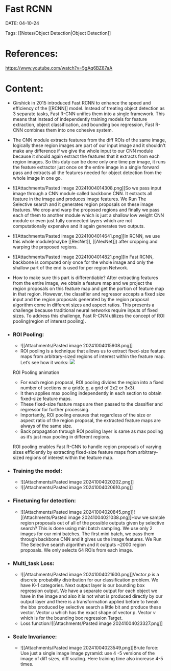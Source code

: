 
# Fast RCNN


DATE:  04-10-24


Tags: [[Notes/Object Detection|Object Detection]]

# References:
https://www.youtube.com/watch?v=5gAq6BZ87aA




# Content:

- Girshick in 2015 introduced Fast RCNN to enhance the speed and efficiency of the [[RCNN]] model. Instead of treating object detection as 3 separate tasks, Fast R-CNN unifies them into a single framework. This means that instead of independently training models for feature extraction, object classification, and bounding box regression, Fast R-CNN combines them into one cohesive system.
- The CNN module extracts features from the diff ROIs of the same image,  logically these region images are part of our input image and it shouldn't make any difference if we give the whole input to our CNN module because it should again extract the features that it extracts from each region images. So this duty can be done only one time per image, it runs the feature extractor just once on the entire image in a single forward pass and extracts all the features needed for object detection from the whole image in one go. 
- ![[Attachments/Pasted image 20241004014308.png]]So we pass input image through a CNN module called backbone CNN. It extracts all feature in the image and produces image features. We Run The Selective search and it generates region proposals on these image features. We crop and warp the proposed regions and finally we pass each of them to another module which is just a shallow low weight CNN module or even just fully connected layers which are not computationally expensive and it again generates two outputs.
- ![[Attachments/Pasted image 20241004014641.png]]In RCNN, we use this whole module(maybe [[ResNet]], [[AlexNet]]) after cropping and warping the proposed regions.
- ![[Attachments/Pasted image 20241004014821.png]]In Fast RCNN, backbone is computed only once for the whole image and only the shallow part of the end is used for per region Network.
- How to make sure this part is differentiable?
  After extracting features from the entire image, we obtain a feature map and we project the region proposals on this feature map and get the portion of feature map in that region. However, the classifier and regressor accepts a fixed size input and the region proposals generated by the region proposal algorithm come in different sizes and aspect ratios. This presents a challenge because traditional neural networks require inputs of fixed sizes. To address this challenge, Fast R-CNN utilizes the concept of ROI pooling(region of interest pooling).
- ### ROI Pooling:
	- ![[Attachments/Pasted image 20241004015908.png]]
	- ROI pooling is a technique that allows us to extract fixed-size feature maps from arbitrary-sized regions of interest within the feature map. Let’s see how it works:
	![](https://miro.medium.com/v2/resize:fit:630/1*RILCPBgHfhalYPtq3VVsxw.gif)
	
	ROI Pooling animation
	
	- For each region proposal, ROI pooling divides the region into a fixed number of sections or a grid(e.g, a grid of 2x2 or 3x3).
	- It then applies max pooling independently in each section to obtain fixed-size feature maps.
	- These fixed-size feature maps are then passed to the classifier and regressor for further processing.
	- Importantly, ROI pooling ensures that regardless of the size or aspect ratio of the region proposal, the extracted feature maps are always of the same size.
	- Back propagation through ROI pooling layer is same as max pooling as it’s just max pooling in different regions.
	
	ROI pooling enables Fast R-CNN to handle region proposals of varying sizes efficiently by extracting fixed-size feature maps from arbitrary-sized regions of interest within the feature map.
- ### Training the model:
	- ![[Attachments/Pasted image 20241004020202.png]]
	- ![[Attachments/Pasted image 20241004020610.png]]
- ### Finetuning for detection:
	- ![[Attachments/Pasted image 20241004020845.png]]![[Attachments/Pasted image 20241004021038.png]]How we sample region proposals out of all of the possible outputs given by selective search? This is done using mini batch sampling. We use only 2 images for our mini batches. The first mini batch, we pass them through backbone CNN and it gives us the image features. We Run The Selective search algorithm and it outputs ~2000 region proposals. We only selects 64 ROIs from each image.
- ### Multi_task Loss:
	- ![[Attachments/Pasted image 20241004021600.png]]Vector *p* is a discrete probability distribution for our classification problem. We have K+1 categories.
	  Next output layer is our bounding box regression output. We have a separate output for each object we have in the image and also it is not what is produced directly by our output layer and there is a transformation applied before to tweak the bbs produced by selective search a little bit and produce these vector.
	  Vector *u* which has the exact shape of vector p.
	  Vector *v* which is for the bounding box regression Target.
	- Loss function:![[Attachments/Pasted image 20241004023327.png]]
- ### Scale Invariance:
	- ![[Attachments/Pasted image 20241004023549.png]]Brute force: Use just a single image
	  Image pyramid: use 4 -5 versions of the image of diff sizes, diff scaling. Here training time also increase 4-5 times.



